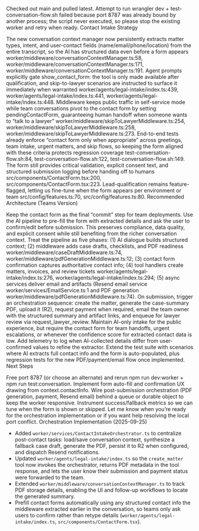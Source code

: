 Checked out main and pulled latest. Attempt to run wrangler dev + test-conversation-flow.sh failed because port 8787 was already bound by another process; the script never executed, so please stop the existing worker and retry when ready.
Contact Intake Strategy

The new conversation context manager now persistently extracts matter types, intent, and user-contact fields (name/email/phone/location) from the entire transcript, so the AI has structured data even before a form appears worker/middleware/conversationContextManager.ts:58, worker/middleware/conversationContextManager.ts:171, worker/middleware/conversationContextManager.ts:191.
Agent prompts explicitly gate show_contact_form: the tool is only made available after qualification, and skip-to-lawyer scenarios are instructed to surface it immediately when warranted worker/agents/legal-intake/index.ts:439, worker/agents/legal-intake/index.ts:441, worker/agents/legal-intake/index.ts:448.
Middleware keeps public traffic in self-service mode while team conversations pivot to the contact form by setting pendingContactForm, guaranteeing human handoff when someone wants to “talk to a lawyer” worker/middleware/skipToLawyerMiddleware.ts:254, worker/middleware/skipToLawyerMiddleware.ts:258, worker/middleware/skipToLawyerMiddleware.ts:273.
End-to-end tests already enforce “contact form only when appropriate” across greetings, team intake, urgent matters, and skip flows, so keeping the form aligned with these criteria protects regression coverage test-conversation-flow.sh:84, test-conversation-flow.sh:122, test-conversation-flow.sh:149.
The form still provides critical validation, explicit consent text, and structured submission logging before handing off to humans src/components/ContactForm.tsx:200, src/components/ContactForm.tsx:223.
Lead-qualification remains feature-flagged, letting us fine-tune when the form appears per environment or team src/config/features.ts:70, src/config/features.ts:80.
Recommended Architecture (Teams Version)

Keep the contact form as the final “commit” step for team deployments. Use the AI pipeline to pre-fill the form with extracted details and ask the user to confirm/edit before submission. This preserves compliance, data quality, and explicit consent while still benefiting from the richer conversation context.
Treat the pipeline as five phases: (1) AI dialogue builds structured context; (2) middleware adds case drafts, checklists, and PDF readiness worker/middleware/caseDraftMiddleware.ts:74, worker/middleware/pdfGenerationMiddleware.ts:12; (3) contact form confirmation captures authoritative contact info; (4) tool handlers create matters, invoices, and review tickets worker/agents/legal-intake/index.ts:276, worker/agents/legal-intake/index.ts:294; (5) async services deliver email and artifacts (Resend email service worker/services/EmailService.ts:1 and PDF generation worker/middleware/pdfGenerationMiddleware.ts:74).
On submission, trigger an orchestration sequence: create the matter, generate the case-summary PDF, upload it (R2), request payment when required, email the team owner with the structured summary and artifact links, and enqueue for lawyer review via request_lawyer_review.
Maintain AI-only intake for the public experience, but require the contact form for team handoffs, urgent escalations, or whenever the confidence score for extracted contact data is low. Add telemetry to log when AI-collected details differ from user-confirmed values to refine the extractor.
Extend the test suite with scenarios where AI extracts full contact info and the form is auto-populated, plus regression tests for the new PDF/payment/email flow once implemented.
Next Steps

Free port 8787 (or choose an alternate) and rerun npm run dev:worker + npm run test:conversation.
Implement form auto-fill and confirmation UX drawing from context.contactInfo.
Wire post-submission orchestration (PDF generation, payment, Resend email) behind a queue or durable object to keep the worker responsive.
Instrument success/fallback metrics so we can tune when the form is shown or skipped.
Let me know when you’re ready for the orchestration implementation or if you want help resolving the local port conflict.
Orchestration Implementation (2025-09-25)

- Added `worker/services/ContactIntakeOrchestrator.ts` to centralize post-contact tasks: load/save conversation context, synthesize a fallback case draft, generate the PDF, persist it to R2 when configured, and dispatch Resend notifications.
- Updated `worker/agents/legal-intake/index.ts` so the `create_matter` tool now invokes the orchestrator, returns PDF metadata in the tool response, and lets the user know their submission and payment status were forwarded to the team.
- Extended `worker/middleware/conversationContextManager.ts` to track PDF storage details, enabling the UI and follow-up workflows to locate the generated summary.
- Prefill contact forms automatically using any structured contact info the middleware extracted earlier in the conversation, so teams only ask users to confirm rather than retype details (`worker/agents/legal-intake/index.ts`, `src/components/ContactForm.tsx`).
